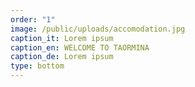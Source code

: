 ```yaml
---
order: "1"
image: /public/uploads/accomodation.jpg
caption_it: Lorem ipsum
caption_en: WELCOME TO TAORMINA
caption_de: Lorem ipsum
type: bottom
---
```

